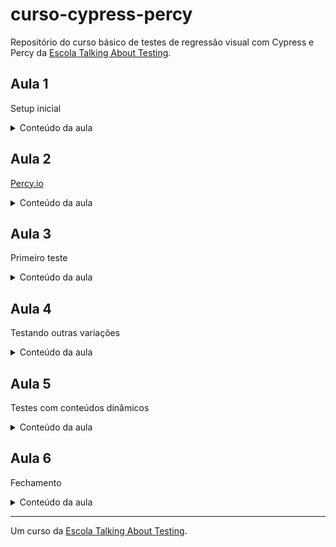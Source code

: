 # curso-cypress-percy

Repositório do curso básico de testes de regressão visual com Cypress e Percy da [Escola Talking About Testing](https://talkingabouttesting.coursify.me).

## Aula 1

Setup inicial

<details>
  <summary>Conteúdo da aula</summary>
    <br>- Clone do projeto (git clone git@github.com:wlsf82/curso-cypress-percy.git)<br>
    - Inicialização de um projeto Node.js (npm init -y)<br>
    - Atualização da licença (MIT), script de teste (percy exec -- cypress run), keywords (cypress, percy) e autor (nome, email e website)<br>
    - Instalação do Cypress e Percy (npm i cypress @percy/cypress -D)<br>
    - Inicialização do Cypress (npx cypress open) e sua estrutura de arquivos e diretórios<br>
    - Atualização do arquivo .gitignore (cypress/screenshots/ e cypress/videos/)<br>
    - Configurando o Percy para trabalhar em conjunto com o Cypress (https://docs.percy.io/docs/cypress)<br>
    - Documentação oficial do Cypress (https://docs.cypress.io/guides/overview/why-cypress.html)<br>
    - Documentação oficial do Percy (https://docs.percy.io/docs)
</details>

## Aula 2

[Percy.io](https://percy.io)

<details>
  <summary>Conteúdo da aula</summary>
    <br>- Criando uma conta no percy.io<br>
    - Criação do projeto<br>
    - Exportação do project token
</details>

## Aula 3

Primeiro teste

<details>
  <summary>Conteúdo da aula</summary>
    <br>- Conhecendo a aplicação em teste<br>
    - Criação do primeiro teste de regressão visual com Cypress e Percy<br>
    - Execuação do primeiro teste<br>
    - Aprovação da snapshot no dashboard do Percy
</details>

## Aula 4

Testando outras variações

<details>
  <summary>Conteúdo da aula</summary>
    <br>- Criação do teste de preenchimento do formulário com um e-mail inválido<br>
    - Criação do teste de preenchimento de todos os campos obrigatórios do formulário<br>
    - Criação do teste de seleção de mais de um ticket VIP<br>
    - Execução dos novos testes<br>
    - Aprovação das novas snapshots no dashboard do Percy
</details>

## Aula 5

Testes com conteúdos dinâmicos

<details>
  <summary>Conteúdo da aula</summary>
    <br>- O problema de conteúdos dinâmicos nos testes de regressão visual<br>
    - Criação do teste para submissão do formulário com sucesso<br>
    - Execução dos testes<br>
    - Aprovação da nova snapshot no dashboard do Percy<br>
    - Re-execução dos testes<br>
    - Falso negativo<br>
    - Lidando com elementos dinâmicos - https://docs.percy.io/docs/percy-specific-css<br>
    - Re-execução dos testes<br>
    - Aprovação da nova snapshot no dashboard do Percy<br>
    - Re-execução dos testes sem resultados falsos negativos
</details>

## Aula 6

Fechamento

<details>
  <summary>Conteúdo da aula</summary>
    <br>- Documentação do projeto (atualização do README.md)<br>
    - Resumo do curso (instalação, configuração, dashboard do Percy, execução dos testes, aprovação de snapshots, e econteúdos dinâmicos)<br>
    - Indo além (#ReadTheDocs)<br>
    - Novos cursos... em breve!
</details>

___

Um curso da [Escola Talking About Testing](https://www.udemy.com/user/walmyr).
